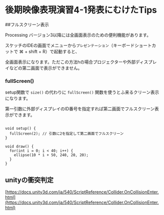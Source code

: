 # 後期映像表現演習4-1発表にむけたTips

##フルスクリーン表示

Processing バージョン3以降には全画面表示のための便利機能があります。

スケッチのIDEの画面でメニューから```プレゼンテーション```（キーボードショートカットで ⌘ + shift + R）で起動すると、

全画面表示になります。ただこの方法hの場合プロジェクターや外部ディスプレイなどの第二画面で表示ができません。

### fullScreen()

setup関数で ```size()``` の代わりに ```fullScreen()``` 関数を使うとふ来るクリーン表示になります。

第一引数に外部ディスプレイのID番号を指定すれば第二画面でフルスクリーン表示ができます。


```

void setup() {
  fullScreen(2); // 引数に2を指定して第二画面でフルスクリーン
}

void draw() {
  for(int i = 0; i < 40; i++) {
    ellipse(10 * i + 50, 240, 20, 20);
  }
}

```


## unityの衝突判定

[https://docs.unity3d.com/ja/540/ScriptReference/Collider.OnCollisionEnter.html](https://docs.unity3d.com/ja/540/ScriptReference/Collider.OnCollisionEnter.html)

